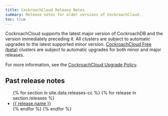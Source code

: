 ```yaml
---
title: CockroachCloud Release Notes
summary: Release notes for older versions of CockroachCloud.
toc: true
---
```


CockroachCloud supports the latest major version of CockroachDB and the version immediately preceding it. All clusters are subject to automatic upgrades to the latest supported minor version. [CockroachCloud Free (beta)](../cockroachcloud/quickstart.html) clusters are subject to automatic upgrades for both minor and major releases.

For more information, see the [CockroachCloud Upgrade Policy](../cockroachcloud/upgrade-policy.html).

## Past release notes

<ul class="release-table">
  {% for section in site.data.releases-cc %}
    {% for release in section.releases %}
      <li>
        <a href="{{ release.link }}.html">{{ release.name }}</a>
      </li>
    {% endfor %}
  {% endfor %}
</ul>
